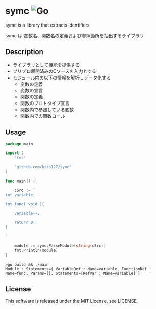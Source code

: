 # symc ![Go](https://github.com/kita127/symc/workflows/Go/badge.svg)
symc is a library that extracts identifiers

symc は 変数名、関数名の定義および参照箇所を抽出するライブラリ


## Description

* ライブラリとして機能を提供する
* プリプロ展開済みのCソースを入力とする
* モジュール内の以下の情報を解析しデータ化する
    * 変数の定義
    * 変数の宣言
    * 関数の定義
    * 関数のプロトタイプ宣言
    * 関数内で参照している変数
    * 関数内での関数コール


## Usage

```go
package main

import (
	"fmt"

	"github.com/kita127/symc"
)

func main() {

	cSrc := `
int variable;

int func( void ){

    variable++;

    return 0;
}

`

	module := symc.ParseModule(string(cSrc))
	fmt.Println(module)
}
```

    >go build && ./main
    Module : Statements={ VariableDef : Name=variable, FunctionDef : Name=func, Params=[], Statements=[RefVar : Name=variable] }

## License
This software is released under the MIT License, see LICENSE.
